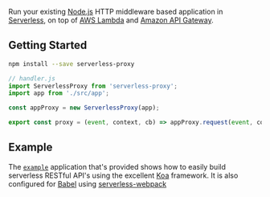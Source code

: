 Run your existing [Node.js](https://nodejs.org/) HTTP middleware based application in [Serverless](https://serverless.com/), on top of [AWS Lambda](https://aws.amazon.com/lambda/) and [Amazon API Gateway](https://aws.amazon.com/api-gateway/).

## Getting Started

```bash
npm install --save serverless-proxy
```

```js
// handler.js
import ServerlessProxy from 'serverless-proxy';
import app from './src/app';

const appProxy = new ServerlessProxy(app);

export const proxy = (event, context, cb) => appProxy.request(event, context, cb);
```

## Example

The [`example`](./example) application that's provided shows how to easily build serverless RESTful API's using the excellent [Koa](http://koajs.com/) framework. It is also configured for [Babel](https://babeljs.io/) using [serverless-webpack](https://github.com/elastic-coders/serverless-webpack)
